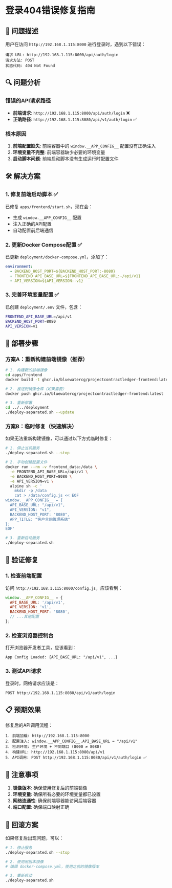 # 登录404错误修复指南

## 🚨 问题描述

用户在访问 `http://192.168.1.115:8000` 进行登录时，遇到以下错误：

```
请求 URL: http://192.168.1.115:8000/api/auth/login
请求方法: POST
状态代码: 404 Not Found
```

## 🔍 问题分析

### 错误的API请求路径
- **前端请求**: `http://192.168.1.115:8000/api/auth/login` ❌
- **正确路径**: `http://192.168.1.115:8080/api/v1/auth/login` ✅

### 根本原因
1. **前端配置缺失**: 前端容器中的 `window.__APP_CONFIG__` 配置没有正确注入
2. **环境变量不完整**: 前端容器缺少必要的环境变量
3. **启动脚本问题**: 前端启动脚本没有生成运行时配置文件

## 🛠️ 解决方案

### 1. 修复前端启动脚本 ✅

已修复 `apps/frontend/start.sh`，现在会：
- 生成 `window.__APP_CONFIG__` 配置
- 注入正确的API配置
- 自动配置前后端通信

### 2. 更新Docker Compose配置 ✅

已更新 `deployment/docker-compose.yml`，添加了：
```yaml
environment:
  - BACKEND_HOST_PORT=${BACKEND_HOST_PORT:-8080}
  - FRONTEND_API_BASE_URL=${FRONTEND_API_BASE_URL:-/api/v1}
  - API_VERSION=${API_VERSION:-v1}
```

### 3. 完善环境变量配置 ✅

已创建 `deployment/.env` 文件，包含：
```bash
FRONTEND_API_BASE_URL=/api/v1
BACKEND_HOST_PORT=8080
API_VERSION=v1
```

## 🚀 部署步骤

### 方案A：重新构建前端镜像（推荐）

```bash
# 1. 构建新的前端镜像
cd apps/frontend
docker build -t ghcr.io/bluewatercg/projectcontractledger-frontend:latest .

# 2. 推送到镜像仓库（如果需要）
docker push ghcr.io/bluewatercg/projectcontractledger-frontend:latest

# 3. 重新部署
cd ../../deployment
./deploy-separated.sh --update
```

### 方案B：临时修复（快速解决）

如果无法重新构建镜像，可以通过以下方式临时修复：

```bash
# 1. 停止当前服务
./deploy-separated.sh --stop

# 2. 手动创建配置文件
docker run --rm -v frontend_data:/data \
  -e FRONTEND_API_BASE_URL=/api/v1 \
  -e BACKEND_HOST_PORT=8080 \
  -e API_VERSION=v1 \
  alpine sh -c '
    mkdir -p /data
    cat > /data/config.js << EOF
window.__APP_CONFIG__ = {
  API_BASE_URL: "/api/v1",
  API_VERSION: "v1",
  BACKEND_HOST_PORT: "8080",
  APP_TITLE: "客户合同管理系统"
};
EOF'

# 3. 重新启动服务
./deploy-separated.sh
```

## 🔧 验证修复

### 1. 检查前端配置

访问 `http://192.168.1.115:8000/config.js`，应该看到：

```javascript
window.__APP_CONFIG__ = {
  API_BASE_URL: '/api/v1',
  API_VERSION: 'v1',
  BACKEND_HOST_PORT: '8080',
  // ...其他配置
};
```

### 2. 检查浏览器控制台

打开浏览器开发者工具，应该看到：
```
App Config Loaded: {API_BASE_URL: "/api/v1", ...}
```

### 3. 测试API请求

登录时，网络请求应该是：
```
POST http://192.168.1.115:8080/api/v1/auth/login
```

## 📋 预期效果

修复后的API调用流程：

```
1. 前端加载: http://192.168.1.115:8000
2. 配置注入: window.__APP_CONFIG__.API_BASE_URL = "/api/v1"
3. 检测环境: 生产环境 + 不同端口 (8000 ≠ 8080)
4. 构建URL: http://192.168.1.115:8080/api/v1
5. API调用: POST http://192.168.1.115:8080/api/v1/auth/login ✅
```

## 🚨 注意事项

1. **镜像版本**: 确保使用修复后的前端镜像
2. **环境变量**: 确保所有必要的环境变量都已设置
3. **网络连通性**: 确保前端容器能访问后端容器
4. **端口配置**: 确保端口映射正确

## 🔄 回滚方案

如果修复后出现问题，可以：

```bash
# 1. 停止服务
./deploy-separated.sh --stop

# 2. 使用旧版本镜像
# 编辑 docker-compose.yml，使用之前的镜像版本

# 3. 重新启动
./deploy-separated.sh
```
